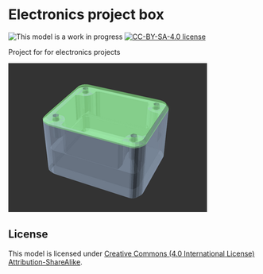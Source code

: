 # Electronics project box

![This model is a work in progress][work-in-progress-badge]
[![CC-BY-SA-4.0 license][license-badge]][license]

Project for for electronics projects

![Model render](images/readme/demo.png)

## License

This model is licensed under [Creative Commons (4.0 International License) Attribution-ShareAlike][license].


[license]: http://creativecommons.org/licenses/by-sa/4.0/
[license-badge]: /_static/license-badge-cc-by-sa-4.0.svg
[work-in-progress-badge]: /_static/work-in-progress-badge.svg
